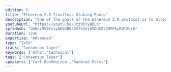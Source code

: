```yaml
---
edition: 5
title: "Ethereum 2.0 Trustless Staking Pools"
description: "One of the goals of the Ethereum 2.0 protocol is to allow for trustless staking pools. The main difficulty that had to be overcome to achieve this was the proof of custody construction, which we specifically changed to use a very MPC-friendly cryptographic primitive, the Legendre symbol."
youtubeUrl: "https://youtu.be/Jtz9b7yWbLo"
ipfsHash: "QmNnzMS8YciybE92BE45X7kSdj6VDUSXtZ9PPkyRQTXUrb"
duration: 1246
expertise: "Advanced"
type: "Talk"
track: "Consensus layer"
keywords: ['eth2','technical']
tags: ['Consensus layer']
speakers: ['Carl Beekhuizen','Dankrad Feist']
---
```

